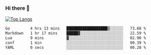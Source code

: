 ### Hi there 👋

<!--
**3Xpl0it3r/3Xpl0it3r** is a ✨ _special_ ✨ repository because its `README.md` (this file) appears on your GitHub profile.

Here are some ideas to get you started:

- 🔭 I’m currently working on ...
- 🌱 I’m currently learning ...
- 👯 I’m looking to collaborate on ...
- 🤔 I’m looking for help with ...
- 💬 Ask me about ...
- 📫 How to reach me: ...
- 😄 Pronouns: ...
- ⚡ Fun fact: ...
-->


[![Top Langs](https://github-readme-stats.vercel.app/api/top-langs/?username=3Xpl0it3r&layout=compact)](https://github.com/3Xpl0it3r/3Xpl0it3r)

<!--START_SECTION:waka-->

```txt
Go         4 hrs 13 mins   ██████████████████▒░░░░░░   73.68 %
Markdown   1 hr 17 mins    █████▓░░░░░░░░░░░░░░░░░░░   22.59 %
Lua        9 mins          ▓░░░░░░░░░░░░░░░░░░░░░░░░   02.90 %
conf       1 min           ░░░░░░░░░░░░░░░░░░░░░░░░░   00.39 %
YAML       0 secs          ░░░░░░░░░░░░░░░░░░░░░░░░░   00.28 %
```

<!--END_SECTION:waka-->
